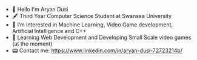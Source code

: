 - 👋 Hello I'm Aryan Dusi
- 🖋️ Third Year Computer Science Student at Swansea University
- 👑 I’m interested in Machine Learning, Video Game development, Artificial Intelligence and C++
- 🧐 Learning Web Development and Developing Small Scale video games (at the moment)
- 📟 Contact me: https://www.linkedin.com/in/aryan-dusi-72723214b/

<!---
Ad2527/Ad2527 is a ✨ special ✨ repository because its `README.md` (this file) appears on your GitHub profile.
You can click the Preview link to take a look at your changes.
--->
